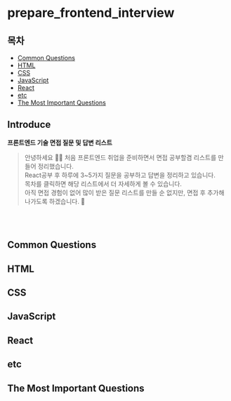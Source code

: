 # prepare_frontend_interview

## 목차

- [Common Questions](#common-questions)
- [HTML](#HTML)
- [CSS](#CSS)
- [JavaScript](#JavaScript)
- [React](#React)
- [etc](#etc) 
- [The Most Important Questions](#the-most-important-questions)


## Introduce
<b>프론트엔드 기술 면접 질문 및 답변 리스트</b>
<br>
> 안녕하세요 🙋‍♀️ 처음 프론트엔드 취업을 준비하면서 면접 공부할겸 리스트를 만들어 정리했습니다.<br>
React공부 후 하루에 3~5가지 질문을 공부하고 답변을 정리하고 있습니다. <br>
목차를 클릭하면 해당 리스트에서 더 자세하게 볼 수 있습니다. <br>
아직 면접 경험이 없어 많이 받은 질문 리스트를 만들 순 없지만, 면접 후 추가해 나가도록 하겠습니다. 🙌
<br>
<br>


## Common Questions

## HTML

## CSS

## JavaScript

## React

## etc

## The Most Important Questions

